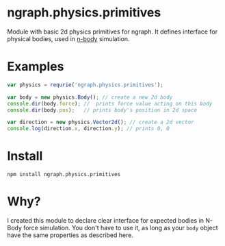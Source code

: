 ngraph.physics.primitives
=========================

Module with basic 2d physics primitives for ngraph. It defines interface for physical bodies, used in [n-body](https://github.com/anvaka/ngraph.quadtreebh) simulation.

Examples
========

``` js
var physics = requrie('ngraph.physics.primitives');

var body = new physics.Body(); // create a new 2d body
console.dir(body.force); //  prints force value acting on this body
console.dir(body.pos);   // prints body's position in 2d space

var direction = new physics.Vector2d(); // create a 2d vector
console.log(direction.x, direction.y); // prints 0, 0
```

Install
=======
```
npm install ngraph.physics.primitives
```

Why?
====
I created this module to declare clear interface for expected bodies in N-Body force simulation. You don't have to use it, as long as your `body` object have the same properties as described here.
